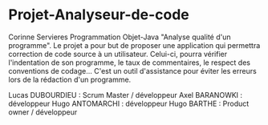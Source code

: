 # Projet-Analyseur-de-code
Corinne Servieres
Programmation Objet-Java "Analyse qualité d'un programme". Le projet a pour but de proposer une application qui permettra correction de code source à un utilisateur. Celui-ci, pourra vérifier l'indentation de son programme, le taux de commentaires, le respect des conventions de codage... C'est un outil d'assistance pour éviter les erreurs lors de la rédaction d'un programme.

Lucas DUBOURDIEU : Scrum Master / développeur
Axel BARANOWKI : développeur
Hugo ANTOMARCHI : développeur
Hugo BARTHE : Product owner / développeur
